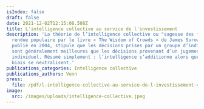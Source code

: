 ```yaml
---
isIndex: false
draft: false
date: 2021-12-02T12:15:08.508Z
title: L'intelligence collective au service de l'investissement
description: 'La théorie de l’intelligence collective ou "sagesse des foules",
  rendue populaire par le livre « The Wisdom of Crowds » de James Surowiecki
  publié en 2004, stipule que les décisions prises par un groupe d’individus
  sont généralement meilleures que les décisions provenant d’un jugement
  individuel. Résumé simplement : l’intelligence s’additionne alors que les
  biais se neutralisent.'
publications_categories: Intelligence collective
publications_authors: Venn
press:
  file: /pdf/l-intelligence-collective-au-service-de-l-investissement-venn-research-02122021.pdf
image:
  src: /images/uploads/intelligence-collective.jpeg
---
```

